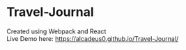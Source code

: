 # Travel-Journal

Created using Webpack and React
<br>
Live Demo here: https://alcadeus0.github.io/Travel-Journal/
